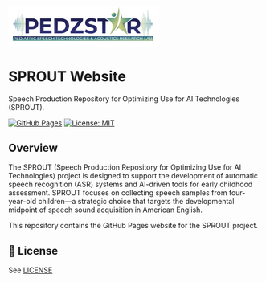 <img src="images/PedzSTARLab.png" alt="PedzSTAR Lab Logo" width="300"/>

# SPROUT Website

Speech Production Repository for Optimizing Use for AI Technologies (SPROUT).

[![GitHub Pages](https://img.shields.io/badge/GitHub%20Pages-Active-brightgreen)](https://pedzstarlab.github.io/sprout-website/) [![License: MIT](https://img.shields.io/badge/License-MIT-yellow.svg)](https://opensource.org/licenses/MIT)

## Overview

The SPROUT (Speech Production Repository for Optimizing Use for AI Technologies) project is designed to support the development of automatic speech recognition (ASR) systems and AI-driven tools for early childhood assessment. SPROUT focuses on collecting speech samples from four-year-old children—a strategic choice that targets the developmental midpoint of speech sound acquisition in American English.

This repository contains the GitHub Pages website for the SPROUT project.

## 🤝 License
See [LICENSE](./LICENSE)
